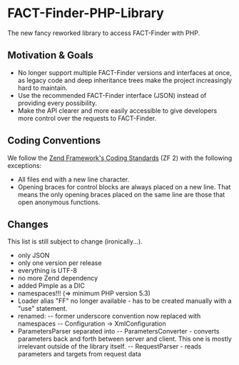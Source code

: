 FACT-Finder-PHP-Library
=======================

The new fancy reworked library to access FACT-Finder with PHP.

Motivation & Goals
------------------

- No longer support multiple FACT-Finder versions and interfaces at once, as legacy code and deep inheritance trees make the project increasingly hard to maintain.
- Use the recommended FACT-Finder interface (JSON) instead of providing every possibility.
- Make the API clearer and more easily accessible to give developers more control over the requests to FACT-Finder.

Coding Conventions
------------------

We follow the [Zend Framework's Coding Standards](http://framework.zend.com/wiki/display/ZFDEV2/Coding+Standards) (ZF 2) with the following exceptions:

- All files end with a new line character.
- Opening braces for control blocks are always placed on a new line. That means the only opening braces placed on the same line are those that open anonymous functions.

Changes
-------------

This list is still subject to change (ironically...).

- only JSON
- only one version per release
- everything is UTF-8
- no more Zend dependency
- added Pimple as a DIC
- namespaces!!! (=> minimum PHP version 5.3)
- Loader alias "FF" no longer available - has to be created manually with a "use" statement.
- renamed:
-- former underscore convention now replaced with namespaces
-- Configuration -> XmlConfiguration
- ParametersParser separated into
-- ParametersConverter - converts parameters back and forth between server and client. This one is mostly irrelevant outside of the library itself.
-- RequestParser - reads parameters and targets from request data
